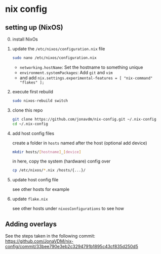 # nix config

## setting up (NixOS)

0. install NixOs

0. update the `/etc/nixos/configuration.nix` file

    ```bash
    sudo nano /etc/nixos/configuration.nix
    ```

    - `networking.hostName`: Set the hostname to something unique
    - `environment.systemPackages`: Add `git` and `vim`
    -  and add `nix.settings.experimental-features = [ "nix-command" "flakes" ];`

0. execute first rebuild

    ```bash
    sudo nixos-rebuild switch
    ```

0. clone this repo

    ```bash
    git clone https://github.com/jonavdm/nix-config.git ~/.nix-config
    cd ~/.nix-config
    ```

0. add host config files

    create a folder in `hosts` named after the host (optional add device)
    ```bash
    mkdir hosts/[hostname]_[device] 
    ```

    in here, copy the system (hardware) config over
    ```bash
    cp /etc/nixos/*.nix /hosts/{...}/
    ```

0. update host config file

    see other hosts for example

0. update `flake.nix`
    
    see other hosts under `nixosConfigurations` to see how

## Adding overlays

See the steps taken in the following commit:
https://github.com/JonaVDM/nix-config/commit/33bee790e3eb2c3294791b1895c43cf835d250d5
